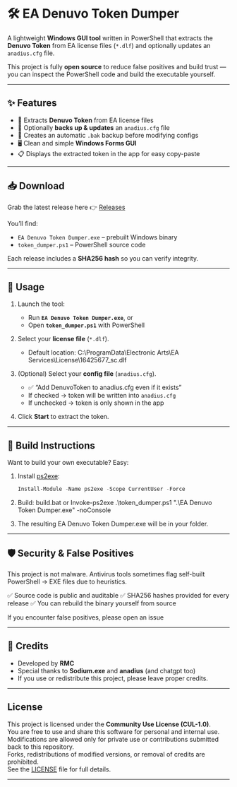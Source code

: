 # 🛠️ EA Denuvo Token Dumper

A lightweight **Windows GUI tool** written in PowerShell that extracts the **Denuvo Token** from EA license files (`*.dlf`) and optionally updates an `anadius.cfg` file.  

This project is fully **open source** to reduce false positives and build trust — you can inspect the PowerShell code and build the executable yourself.

---

## ✨ Features
- 🔑 Extracts **Denuvo Token** from EA license files  
- 📝 Optionally **backs up & updates** an `anadius.cfg` file  
- 💾 Creates an automatic `.bak` backup before modifying configs  
- 🖥️ Clean and simple **Windows Forms GUI**  
- 📋 Displays the extracted token in the app for easy copy-paste  

---

## 📥 Download
Grab the latest release here 👉 [Releases](../../releases)

You’ll find:
- `EA Denuvo Token Dumper.exe` – prebuilt Windows binary  
- `token_dumper.ps1` – PowerShell source code  

Each release includes a **SHA256 hash** so you can verify integrity.

---

## 🚀 Usage
1. Launch the tool:  
   - Run **`EA Denuvo Token Dumper.exe`**, or  
   - Open **`token_dumper.ps1`** with PowerShell  

2. Select your **license file** (`*.dlf`).  
   - Default location:  C:\ProgramData\Electronic Arts\EA Services\License\16425677_sc.dlf

3. (Optional) Select your **config file** (`anadius.cfg`).  
   - ✅ “Add DenuvoToken to anadius.cfg even if it exists”  
   - If checked → token will be written into `anadius.cfg`  
   - If unchecked → token is only shown in the app  

4. Click **Start** to extract the token.  

---

## 🔨 Build Instructions
Want to build your own executable? Easy:

1. Install [ps2exe](https://www.powershellgallery.com/packages/ps2exe):
   ```powershell
   Install-Module -Name ps2exe -Scope CurrentUser -Force

2. Build: build.bat or 
Invoke-ps2exe .\token_dumper.ps1 ".\EA Denuvo Token Dumper.exe" -noConsole

3. The resulting EA Denuvo Token Dumper.exe will be in your folder.


---

## 🛡️ Security & False Positives
This project is not malware.
Antivirus tools sometimes flag self-built PowerShell → EXE files due to heuristics.

✅ Source code is public and auditable
✅ SHA256 hashes provided for every release
✅ You can rebuild the binary yourself from source

If you encounter false positives, please open an issue

---

## 🙏 Credits
- Developed by **RMC**  
- Special thanks to **Sodium.exe** and **anadius** (and chatgpt too) 
- If you use or redistribute this project, please leave proper credits.

---

## License
This project is licensed under the **Community Use License (CUL-1.0)**.  
You are free to use and share this software for personal and internal use.  
Modifications are allowed only for private use or contributions submitted back to this repository.  
Forks, redistributions of modified versions, or removal of credits are prohibited.  
See the [LICENSE](LICENSE) file for full details.

---
